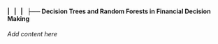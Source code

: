 #### |   |   |   ├── Decision Trees and Random Forests in Financial Decision Making

*Add content here*